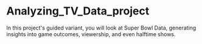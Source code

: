 # Analyzing_TV_Data_project
In this project's guided variant, you will look at Super Bowl Data, generating insights into game outcomes, viewership, and even halftime shows.
